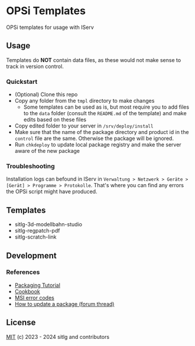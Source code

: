 # OPSi Templates

OPSi templates for usage with IServ

## Usage

Templates do **NOT** contain data files, as these would not make sense to track in version control.

### Quickstart

- (Optional) Clone this repo
- Copy any folder from the `tmpl` directory to make changes
  - Some templates can be used as is, but most require you to add files to the `data` folder (consult the `README.md` of the template) and make edits based on these files
- Copy edited folder to your server in `/srv/deploy/install`
- Make sure that the name of the package directory and product id in the `control` file are the same. Otherwise the package will be ignored.
- Run `chkdeploy` to update local package registry and make the server aware of the new package

### Troubleshooting

Installation logs can befound in IServ in `Verwaltung > Netzwerk > Geräte > [Gerät] > Programme > Protokolle`.
That's where you can find any errors the OPSi script might have produced.

## Templates

- sitlg-3d-modellbahn-studio
- sitlg-regpatch-pdf
- sitlg-scratch-link

## Development

### References

- [Packaging Tutorial](https://docs.opsi.org/opsi-docs-en/4.2/getting-started/packaging-tutorial.html)
- [Cookbook](https://docs.opsi.org/opsi-docs-en/4.3/opsi-script-manual/cook-book.html)
- [MSI error codes](https://learn.microsoft.com/en-us/windows/win32/msi/error-codes)
- [How to update a package (forum thread)](https://forum.opsi.org/viewtopic.php?t=4288)

## License

[MIT](https://github.com/sitlg/opsi-tmpl/blob/master/LICENSE) (c) 2023 - 2024 sitlg and contributors
